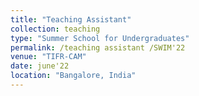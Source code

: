 ```yaml
---
title: "Teaching Assistant"
collection: teaching
type: "Summer School for Undergraduates"
permalink: /teaching assistant /SWIM'22
venue: "TIFR-CAM"
date: june'22
location: "Bangalore, India"
---
```

